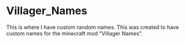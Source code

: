 # Villager_Names
This is where I have custom random names. This was created to have custom names for the minecraft mod "Villager Names".
